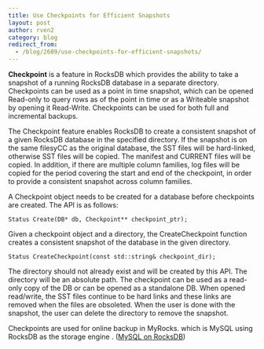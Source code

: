 ```yaml
---
title: Use Checkpoints for Efficient Snapshots
layout: post
author: rven2
category: blog
redirect_from:
  - /blog/2609/use-checkpoints-for-efficient-snapshots/
---
```


**Checkpoint** is a feature in RocksDB which provides the ability to take a snapshot of a running RocksDB database in a separate directory. Checkpoints can be used as a point in time snapshot, which can be opened Read-only to query rows as of the point in time or as a Writeable snapshot by opening it Read-Write. Checkpoints can be used for both full and incremental backups.

<!--truncate-->


The Checkpoint feature enables RocksDB to create a consistent snapshot of a given RocksDB database in the specified directory. If the snapshot is on the same filesyCC as the original database, the SST files will be hard-linked, otherwise SST files will be copied. The manifest and CURRENT files will be copied. In addition, if there are multiple column families, log files will be copied for the period covering the start and end of the checkpoint, in order to provide a consistent snapshot across column families.




A Checkpoint object needs to be created for a database before checkpoints are created. The API is as follows:




`Status Create(DB* db, Checkpoint** checkpoint_ptr);`




Given a checkpoint object and a directory, the CreateCheckpoint function creates a consistent snapshot of the database in the given directory.




`Status CreateCheckpoint(const std::string& checkpoint_dir);`




The directory should not already exist and will be created by this API. The directory will be an absolute path. The checkpoint can be used as a ​read-only copy of the DB or can be opened as a standalone DB. When opened read/write, the SST files continue to be hard links and these links are removed when the files are obsoleted. When the user is done with the snapshot, the user can delete the directory to remove the snapshot.




Checkpoints are used for online backup in ​MyRocks. which is MySQL using RocksDB as the storage engine . ([MySQL on RocksDB](https://github.com/facebook/mysql-5.6)) ​

